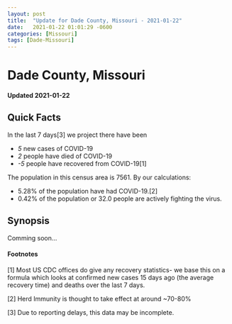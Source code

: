 ```yaml
---
layout: post
title:  "Update for Dade County, Missouri - 2021-01-22"
date:   2021-01-22 01:01:29 -0600
categories: [Missouri]
tags: [Dade-Missouri]
---
```


# Dade County, Missouri
#### Updated 2021-01-22

## Quick Facts

In the last 7 days[3] we project there have been
- *5* new cases of COVID-19
- *2* people have died of COVID-19
- *-5* people have recovered from COVID-19[1]

The population in this census area is 7561. By our calculations:
- 5.28% of the population have had COVID-19.[2]
- 0.42% of the population or 32.0 people are actively fighting the virus.

## Synopsis

Comming soon...


#### Footnotes

[1] Most US CDC offices do give any recovery statistics- we base this on a formula which looks at confirmed new cases
15 days ago (the average recovery time) and deaths over the last 7 days.

[2] Herd Immunity is thought to take effect at around ~70-80%

[3] Due to reporting delays, this data may be incomplete.
 
    